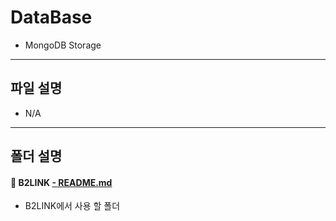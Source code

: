 **DataBase**
===================

* MongoDB Storage

-------------
파일 설명
-------------

* N/A

-------------
폴더 설명
-------------

#### :open_file_folder: B2LINK [- README.md](https://github.com/thdtjsdn/B2LINK_WorkSpace_JS/blob/master/DataBase/B2LINK/README.md)
 * B2LINK에서 사용 할 폴더